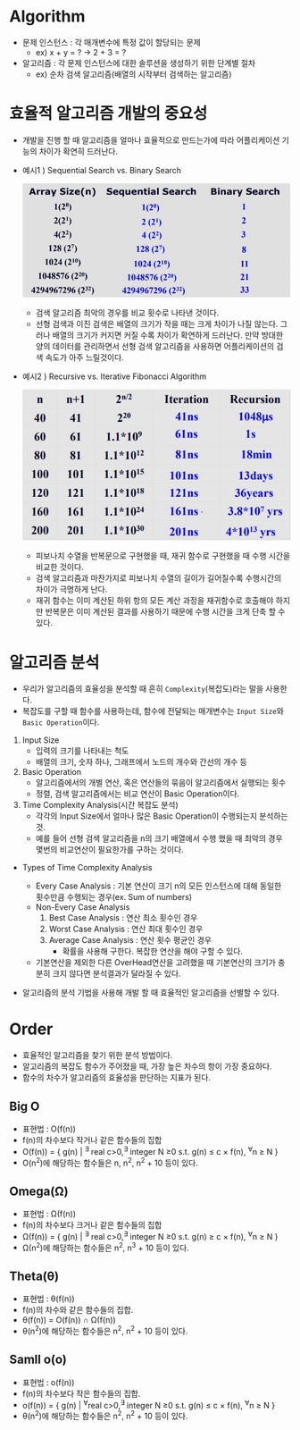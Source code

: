 # Algorithm

- 문제 인스턴스 : 각 매개변수에 특정 값이 할당되는 문제
  - ex) x + y = ? &rarr; 2 + 3 = ?
- 알고리즘 : 각 문제 인스턴스에 대한 솔루션을 생성하기 위한 단계별 절차
   - ex) 순차 검색 알고리즘(배열의 시작부터 검색하는 알고리즘)

# 효율적 알고리즘 개발의 중요성

- 개발을 진행 할 때 알고리즘을 얼마나 효율적으로 만드는가에 따라 어플리케이션 기능의 차이가 확연히 드러난다.

- 예시1 ) Sequential Search vs. Binary Search

  ![](./img/검색비교.JPG)

  - 검색 알고리즘 최악의 경우를 비교 횟수로 나타낸 것이다.
  - 선형 검색과 이진 검색은 배열의 크기가 작을 때는 크게 차이가 나질 않는다.
    그러나 배열의 크기가 커지면 커질 수록 차이가 확연하게 드러난다. 만약 방대한 양의 데이터를 관리하면서 선형 검색 알고리즘을 사용하면 어플리케이션의 검색 속도가 아주 느릴것이다.

- 예시2 ) Recursive vs. Iterative Fibonacci Algorithm

  ![](./img/재귀반복비교.JPG)

  - 피보나치 수열을 반복문으로 구현했을 때, 재귀 함수로 구현했을 때 수행 시간을 비교한 것이다.
  - 검색 알고리즘과 마찬가지로 피보나치 수열의 길이가 길어질수록 수행시간의 차이가 극명하게 난다.
  - 재귀 함수는 이미 계산된 하위 항의 모든 계산 과정을 재귀함수로 호출해야 하지만 반복문은 이미 계산된 결과를 사용하기 때문에 수행 시간을 크게 단축 할 수 있다.

# 알고리즘 분석

- 우리가 알고리즘의 효율성을 분석할 때 흔히 `Complexity`(복잡도)라는 말을 사용한다.
- 복잡도를 구할 때 함수를 사용하는데, 함수에 전달되는 매개변수는 `Input Size`와 `Basic Operation`이다.

1.  Input Size
    - 입력의 크기를 나타내는 척도
    - 배열의 크기, 숫자 하나, 그래프에서 노드의 개수와 간선의 개수 등
2.  Basic Operation
    - 알고리즘에서의 개별 연산, 혹은 연산들의 묶음이 알고리즘에서 실행되는 횟수
    - 정렬, 검색 알고리즘에서는 비교 연산이 Basic Operation이다.
3.  Time Complexity Analysis(시간 복잡도 분석)
    - 각각의 Input Size에서 얼마나 많은 Basic Operation이 수행되는지 분석하는 것.
    - 예를 들어 선형 검색 알고리즘을 n의 크기 배열에서 수행 했을 때 최악의 경우 몇번의 비교연산이 필요한가를 구하는 것이다.

- Types of Time Complexity Analysis

  - Every Case Analysis : 기본 연산이 크기 n의 모든 인스턴스에 대해 동일한 횟수만큼 수행되는 경우(ex. Sum of numbers)
  - Non-Every Case Analysis
    1. Best Case Analysis : 연산 최소 횟수인 경우
    2. Worst Case Analysis : 연산 최대 횟수인 경우
    3. Average Case Analysis : 연산 횟수 평균인 경우
       - 확률을 사용해 구한다. 복잡한 연산을 해야 구할 수 있다.
  - 기본연산을 제외한 다른 OverHead연산을 고려했을 때 기본연산의 크기가 충분히 크지 않다면 분석결과가 달라질 수 있다.

- 알고리즘의 분석 기법을 사용해 개발 할 때 효율적인 알고리즘을 선별할 수 있다.

# Order

- 효율적인 알고리즘을 찾기 위한 분석 방법이다.
- 알고리즘의 복잡도 함수가 주어졌을 때, 가장 높은 차수의 항이 가장 중요하다. 
- 함수의 차수가 알고리즘의 효율성을 판단하는 지표가 된다.

## Big O

- 표현법 : O(f(n))
- f(n)의 차수보다 작거나 같은 함수들의 집합
- O(f(n)) = { g(n) | <sup>∃</sup> real c>0,<sup>∃</sup> integer N ≥0 s.t.
  g(n) ≤ c × f(n), <sup>∀</sup>n ≥ N }
- O(n<sup>2</sup>)에 해당하는 함수들은 n, n<sup>2</sup>, n<sup>2</sup> + 10 등이 있다.

## Omega(Ω)

- 표현법 : Ω(f(n))
- f(n)의 차수보다 크거나 같은 함수들의 집합
- Ω(f(n)) = { g(n) | <sup>∃</sup> real c>0,<sup>∃</sup> integer N ≥0 s.t.
  g(n) ≥ c × f(n), <sup>∀</sup>n ≥ N }
- Ω(n<sup>2</sup>)에 해당하는 함수들은 n<sup>2</sup>, n<sup>3</sup> + 10 등이 있다.

## Theta(θ)

- 표현법 : θ(f(n))
- f(n)의 차수와 같은 함수들의 집합.
- θ(f(n)) = O(f(n)) ∩ Ω(f(n))
- θ(n<sup>2</sup>)에 해당하는 함수들은 n<sup>2</sup>, n<sup>2</sup> + 10 등이 있다.

## Samll o(o)

- 표현법 : o(f(n))
- f(n)의 차수보다 작은 함수들의 집합.
- o(f(n)) = { g(n) | <sup>∀</sup>real c>0,<sup>∃</sup> integer N ≥0 s.t.
  g(n) ≤ c × f(n), <sup>∀</sup>n ≥ N }
- θ(n<sup>2</sup>)에 해당하는 함수들은 n<sup>2</sup>, n<sup>2</sup> + 10 등이 있다.
